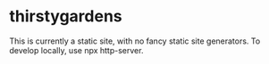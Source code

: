 # thirstygardens

This is currently a static site, with no fancy static site generators. To develop locally, use npx http-server.
